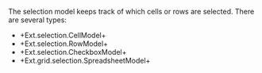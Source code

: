The selection model keeps track of which cells or rows are selected. There are several types:

* +Ext.selection.CellModel+
* +Ext.selection.RowModel+
* +Ext.selection.CheckboxModel+
* +Ext.grid.selection.SpreadsheetModel+
